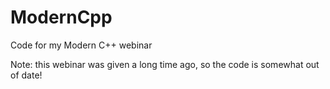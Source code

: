 # ModernCpp
Code for my Modern C++ webinar

Note: this webinar was given a long time ago, so the code is somewhat out of date!

